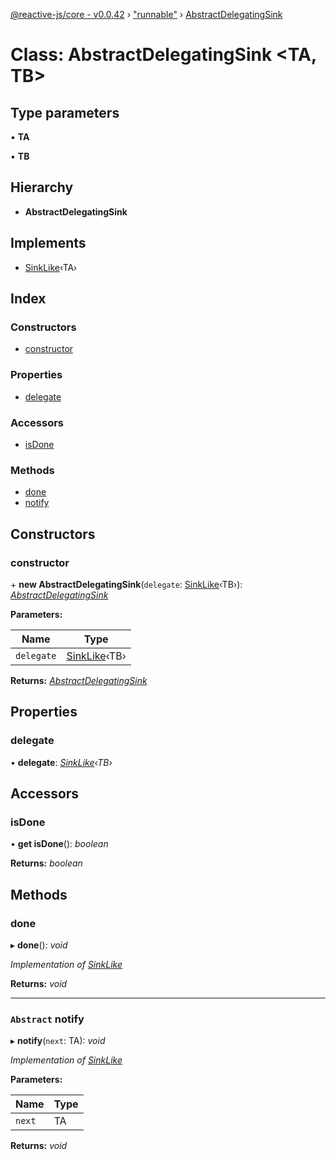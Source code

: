 [@reactive-js/core - v0.0.42](../README.md) › ["runnable"](../modules/_runnable_.md) › [AbstractDelegatingSink](_runnable_.abstractdelegatingsink.md)

# Class: AbstractDelegatingSink <**TA, TB**>

## Type parameters

▪ **TA**

▪ **TB**

## Hierarchy

* **AbstractDelegatingSink**

## Implements

* [SinkLike](../interfaces/_runnable_.sinklike.md)‹TA›

## Index

### Constructors

* [constructor](_runnable_.abstractdelegatingsink.md#constructor)

### Properties

* [delegate](_runnable_.abstractdelegatingsink.md#delegate)

### Accessors

* [isDone](_runnable_.abstractdelegatingsink.md#isdone)

### Methods

* [done](_runnable_.abstractdelegatingsink.md#done)
* [notify](_runnable_.abstractdelegatingsink.md#abstract-notify)

## Constructors

###  constructor

\+ **new AbstractDelegatingSink**(`delegate`: [SinkLike](../interfaces/_runnable_.sinklike.md)‹TB›): *[AbstractDelegatingSink](_runnable_.abstractdelegatingsink.md)*

**Parameters:**

Name | Type |
------ | ------ |
`delegate` | [SinkLike](../interfaces/_runnable_.sinklike.md)‹TB› |

**Returns:** *[AbstractDelegatingSink](_runnable_.abstractdelegatingsink.md)*

## Properties

###  delegate

• **delegate**: *[SinkLike](../interfaces/_runnable_.sinklike.md)‹TB›*

## Accessors

###  isDone

• **get isDone**(): *boolean*

**Returns:** *boolean*

## Methods

###  done

▸ **done**(): *void*

*Implementation of [SinkLike](../interfaces/_runnable_.sinklike.md)*

**Returns:** *void*

___

### `Abstract` notify

▸ **notify**(`next`: TA): *void*

*Implementation of [SinkLike](../interfaces/_runnable_.sinklike.md)*

**Parameters:**

Name | Type |
------ | ------ |
`next` | TA |

**Returns:** *void*
